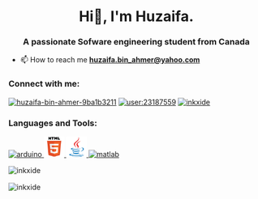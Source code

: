 <h1 align="center">Hi👋, I'm Huzaifa.</h1>
<h3 align="center">A passionate Sofware engineering student from Canada</h3>

- 📫 How to reach me **huzaifa.bin_ahmer@yahoo.com**

<h3 align="left">Connect with me:</h3>
<p align="left">

<a href="https://linkedin.com/in/huzaifa-bin-ahmer-9ba1b3211" target="blank"><img align="center" src="https://www.google.com/url?sa=i&url=https%3A%2F%2Fen.m.wikipedia.org%2Fwiki%2FFile%3ALinkedIn_logo_initials.png&psig=AOvVaw37-mYR2kF7_etA_O_2UMYc&ust=1704815689392000&source=images&cd=vfe&opi=89978449&ved=0CBIQjRxqFwoTCIDUw7STzoMDFQAAAAAdAAAAABAD" alt="huzaifa-bin-ahmer-9ba1b3211" height="30" width="40" /></a>
<a href="https://stackoverflow.com/users/23187559/inkxide" target="blank"><img align="center" src="https://raw.githubusercontent.com/rahuldkjain/github-profile-readme-generator/master/src/images/icons/Social/stack-overflow.svg" alt="user:23187559" height="30" width="40" /></a>
<a href="https://instagram.com/inkxide" target="blank"><img align="center" src="https://raw.githubusercontent.com/rahuldkjain/github-profile-readme-generator/master/src/images/icons/Social/instagram.svg" alt="inkxide" height="30" width="40" /></a>
</p>

<h3 align="left">Languages and Tools:</h3>
<p align="left"> <a href="https://www.arduino.cc/" target="_blank" rel="noreferrer"> <img src="https://cdn.worldvectorlogo.com/logos/arduino-1.svg" alt="arduino" width="40" height="40"/> </a> <a href="https://www.w3.org/html/" target="_blank" rel="noreferrer"> <img src="https://raw.githubusercontent.com/devicons/devicon/master/icons/html5/html5-original-wordmark.svg" alt="html5" width="40" height="40"/> </a> <a href="https://www.java.com" target="_blank" rel="noreferrer"> <img src="https://raw.githubusercontent.com/devicons/devicon/master/icons/java/java-original.svg" alt="java" width="40" height="40"/> </a> <a href="https://www.mathworks.com/" target="_blank" rel="noreferrer"> <img src="https://upload.wikimedia.org/wikipedia/commons/2/21/Matlab_Logo.png" alt="matlab" width="40" height="40"/> </a> </p>

<p><img align="center" src="https://github-readme-stats.vercel.app/api/top-langs?username=inkxide&show_icons=true&locale=en&layout=compact" alt="inkxide" /></p>

<p><img align="center" src="https://github-readme-streak-stats.herokuapp.com/?user=inkxide&" alt="inkxide" /></p>
